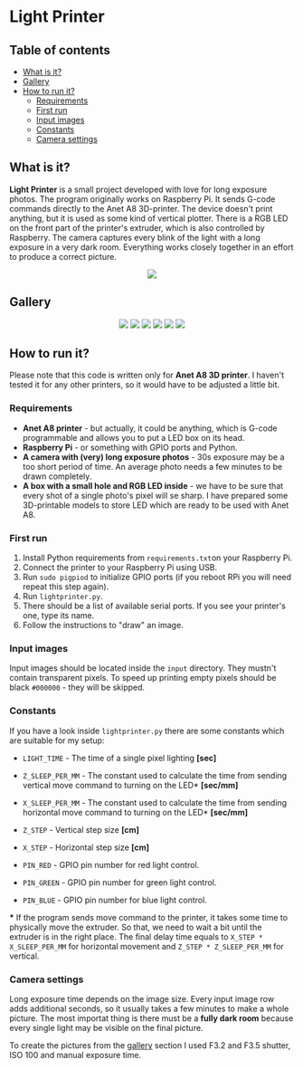 # Light Printer

## Table of contents
- [What is it?](#what-is-it)
- [Gallery](#gallery)
- [How to run it?](#how-to-run-it)
    - [Requirements](#requirements)
    - [First run](#first-run)
    - [Input images](#input-images)
    - [Constants](#constants)
    - [Camera settings](#camera-settings)


## What is it?
**Light Printer** is a small project developed with love for long exposure photos. The program originally works on Raspberry Pi. It sends G-code commands directly to the Anet A8 3D-printer. The device doesn't print anything, but it is used as some kind of vertical plotter. There is a RGB LED on the front part of the printer's extruder, which is also controlled by Raspberry. The camera captures every blink of the light with a long exposure in a very dark room. Everything works closely together in an effort to produce a correct picture.

<p align="center">
    <img src="examples/preview.gif">
</p>

## Gallery
<p align="center">
    <img src="examples/gameboy.jpg">
    <img src="examples/fish.jpg">
    <img src="examples/goomba.jpg">
    <img src="examples/emoji.jpg">
    <img src="examples/oi.jpg">
    <img src="examples/heart.jpg">
</p>

## How to run it?
Please note that this code is written only for **Anet A8 3D printer**. I haven't tested it for any other printers, so it would have to be adjusted a little bit.

### Requirements
- **Anet A8 printer** - but actually, it could be anything, which is G-code programmable and allows you to put a LED box on its head.
- **Raspberry Pi** - or something with GPIO ports and Python.
- **A camera with (very) long exposure photos** - 30s exposure may be a too short period of time. An average photo needs a few minutes to be drawn completely.
- **A box with a small hole and RGB LED inside** - we have to be sure that every shot of a single photo's pixel will se sharp. I have prepared some 3D-printable models to store LED which are ready to be used with Anet A8.

### First run
1. Install Python requirements from `requirements.txt`on your Raspberry Pi.
2. Connect the printer to your Raspberry Pi using USB.
3. Run `sudo pigpiod` to initialize GPIO ports (if you reboot RPi you will need repeat this step again).
4. Run `lightprinter.py`.
5. There should be a list of available serial ports. If you see your printer's one, type its name.
6. Follow the instructions to "draw" an image.

### Input images
Input images should be located inside the `input` directory. They mustn't contain transparent pixels. To speed up printing empty pixels should be black `#000000` - they will be skipped.

### Constants
If you have a look inside `lightprinter.py` there are some constants which are suitable for my setup:

- `LIGHT_TIME` - The time of a single pixel lighting **[sec]**
- `Z_SLEEP_PER_MM` - The constant used to calculate the time from sending vertical move command to turning on the LED* **[sec/mm]**
- `X_SLEEP_PER_MM` - The constant used to calculate the time from sending horizontal move command to turning on the LED* **[sec/mm]**
- `Z_STEP` - Vertical step size **[cm]**
- `X_STEP` - Horizontal step size **[cm]**

- `PIN_RED` - GPIO pin number for red light control.
- `PIN_GREEN` - GPIO pin number for green light control.
- `PIN_BLUE` - GPIO pin number for blue light control.

**&ast;** If the program sends move command to the printer, it takes some time to physically move the extruder. So that, we need to wait a bit until the extruder is in the right place. The final delay time equals to `X_STEP * X_SLEEP_PER_MM` for horizontal movement and `Z_STEP * Z_SLEEP_PER_MM` for vertical.

### Camera settings
Long exposure time depends on the image size. Every input image row adds additional seconds, so it usually takes a few minutes to make a whole picture. The most importat thing is there must be a **fully dark room** because every single light may be visible on the final picture.

To create the pictures from the [gallery](#gallery) section I used F3.2 and F3.5 shutter, ISO 100 and manual exposure time.
